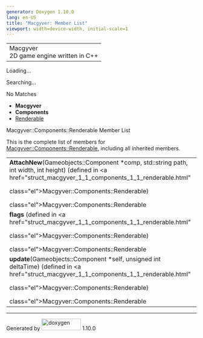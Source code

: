 ```yaml
---
generator: Doxygen 1.10.0
lang: en-US
title: "Macgyver: Member List"
viewport: width=device-width, initial-scale=1
---
```


<div id="top">

<div id="titlearea">

<table data-cellspacing="0" data-cellpadding="0">
<colgroup>
<col style="width: 100%" />
</colgroup>
<tbody>
<tr id="projectrow" class="odd">
<td id="projectalign"><div id="projectname">
Macgyver
</div>
<div id="projectbrief">
2D game engine written in C++
</div></td>
</tr>
</tbody>
</table>

</div>

<div id="main-nav">

</div>

<div id="MSearchSelectWindow"
onmouseover="return searchBox.OnSearchSelectShow()"
onmouseout="return searchBox.OnSearchSelectHide()"
onkeydown="return searchBox.OnSearchSelectKey(event)">

</div>

<div id="MSearchResultsWindow">

<div id="MSearchResults">

<div class="SRPage">

<div id="SRIndex">

<div id="SRResults">

</div>

<div id="Loading" class="SRStatus">

Loading...

</div>

<div id="Searching" class="SRStatus">

Searching...

</div>

<div id="NoMatches" class="SRStatus">

No Matches

</div>

</div>

</div>

</div>

</div>

<div id="nav-path" class="navpath">

- **Macgyver**
- **Components**
- <a href="struct_macgyver_1_1_components_1_1_renderable.html"
  class="el">Renderable</a>

</div>

</div>

<div class="header">

<div class="headertitle">

<div class="title">

Macgyver::Components::Renderable Member List

</div>

</div>

</div>

<div class="contents">

This is the complete list of members for
<a href="struct_macgyver_1_1_components_1_1_renderable.html"
class="el">Macgyver::Components::Renderable</a>, including all inherited
members.

|                                                                                                                                                                |                                                              |                                    |
|----------------------------------------------------------------------------------------------------------------------------------------------------------------|--------------------------------------------------------------|------------------------------------|
| **AttachNew**(Gameobjects::Component \*comp, std::string path, int width, int height) (defined in <a href="struct_macgyver_1_1_components_1_1_renderable.html" 
 class="el">Macgyver::Components::Renderable</a>)                                                                                                                | <a href="struct_macgyver_1_1_components_1_1_renderable.html" 
                                                                                                                                                                  class="el">Macgyver::Components::Renderable</a>               | <span class="mlabel">static</span> |
| **flags** (defined in <a href="struct_macgyver_1_1_components_1_1_renderable.html"                                                                             
 class="el">Macgyver::Components::Renderable</a>)                                                                                                                | <a href="struct_macgyver_1_1_components_1_1_renderable.html" 
                                                                                                                                                                  class="el">Macgyver::Components::Renderable</a>               |                                    |
| **update**(Gameobjects::Component \*self, unsigned int deltaTime) (defined in <a href="struct_macgyver_1_1_components_1_1_renderable.html"                     
 class="el">Macgyver::Components::Renderable</a>)                                                                                                                | <a href="struct_macgyver_1_1_components_1_1_renderable.html" 
                                                                                                                                                                  class="el">Macgyver::Components::Renderable</a>               | <span class="mlabel">static</span> |

</div>

------------------------------------------------------------------------

<span class="small">Generated
by [<img src="doxygen.svg" class="footer" width="104" height="31"
alt="doxygen" />](https://www.doxygen.org/index.html) 1.10.0</span>
